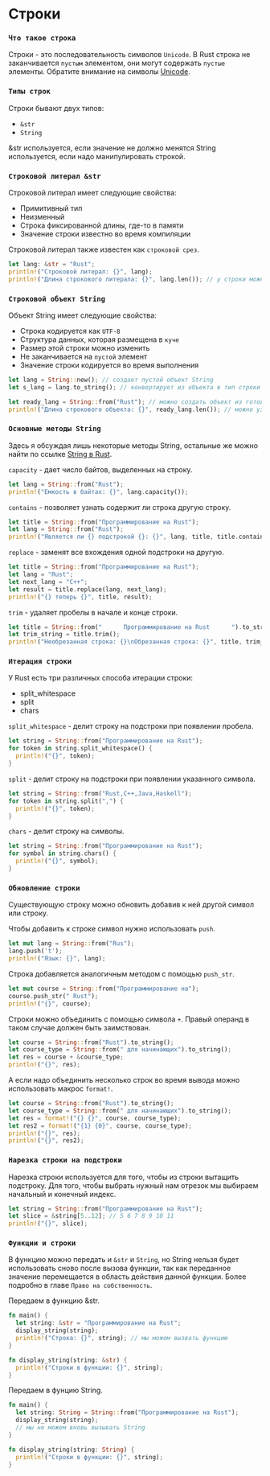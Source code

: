 # Строки

### `Что такое строка`
Строки - это последовательность символов `Unicode`. В Rust строка не заканчивается `пустым` элементом, они могут содержать `пустые` элементы. Обратите внимание на символы [Unicode](https://en.wikipedia.org/wiki/List_of_Unicode_characters).

### `Типы строк`
Строки бывают двух типов: 
  - `&str`
  - `String`

&str используется, если значение не должно менятся
String используется, если надо манипулировать строкой. 

### `Строковой литерал &str`
Строковой литерал имеет следующие свойства:
  - Примитивный тип
  - Неизменный
  - Строка фиксированной длины, где-то в памяти
  - Значение строки известно во время компиляции

Строковой литерал также известен как `строковой срез`.
```rust
let lang: &str = "Rust";
println!("Строковой литерал: {}", lang);
println!("Длина строкового литерала: {}", lang.len()); // у строки можно узнать длину
```

### `Строковой объект String`
Объект String имеет следующие свойства:
  - Строка кодируется как `UTF-8`
  - Структура данных, которая размещена в `куче`
  - Размер этой строки можно изменить
  - Не заканчивается на `пустой` элемент
  - Значение строки кодируется во время выполнения

```rust
let lang = String::new(); // создает пустой объект String
let s_lang = lang.to_string(); // конвертирует из объекта в тип строки

let ready_lang = String::from("Rust"); // можно создать объект из готовой строки
println!("Длина строкового объекта: {}", ready_lang.len()); // можно узнать длину
```

### `Основные методы String`
Здесь я обсуждая лишь некоторые методы String, остальные же можно найти по ссылке [String в Rust](https://doc.rust-lang.org/std/string/struct.String.html).

`capacity` - дает число байтов, выделенных на строку.
```rust
let lang = String::from("Rust");
println!("Емкость в байтах: {}", lang.capacity());
```

`contains` - позволяет узнать содержит ли строка другую строку.
```rust
let title = String::from("Программирование на Rust");
let lang = String::from("Rust");
println!("Является ли {} подстрокой {}: {}", lang, title, title.contains(&lang.to_string()));
```

`replace` - заменят все вхождения одной подстроки на другую.
```rust
let title = String::from("Программирование на Rust");
let lang = "Rust";
let next_lang = "C++";
let result = title.replace(lang, next_lang);
println!("{} теперь {}", title, result);
```

`trim` - удаляет пробелы в начале и конце строки.
```rust
let title = String::from("      Программирование на Rust      ").to_string();
let trim_string = title.trim();
println!("Необрезанная строка: {}\nОбрезанная строка: {}", title, trim_string);
```

### `Итерация строки`
У Rust есть три различных способа итерации строки:
  - split_whitespace
  - split
  - chars

`split_whitespace` -  делит строку на подстроки при появлении пробела.
```rust
let string = String::from("Программирование на Rust");
for token in string.split_whitespace() {
  println!("{}", token);
}
```

`split` - делит строку на подстроки при появлении указанного символа.
```rust
let string = String::from("Rust,C++,Java,Haskell");
for token in string.split(",") {
  println!("{}", token);
}
```

`chars` - делит строку на символы.
```rust
let string = String::from("Программирование на Rust");
for symbol in string.chars() {
  println!("{}", symbol);
}
```

### `Обновление строки`
Существующую строку можно обновить добавив к ней другой символ или строку.

Чтобы добавить к строке символ нужно использовать `push`.
```rust
let mut lang = String::from("Rus");
lang.push('t');
println!("Язык: {}", lang);
```

Строка добавляется аналогичным методом с помощью `push_str`.
```rust
let mut course = String::from("Программирование на");
course.push_str(" Rust");
println!("{}", course);
```

Строки можно объединить с помощью символа `+`. Правый операнд в таком случае должен быть заимствован.
```rust
let course = String::from("Rust").to_string();
let course_type = String::from(" для начинающих").to_string();
let res = course + &course_type;
println!("{}", res);
```

А если надо объединить несколько строк во время вывода можно использовать макрос `format!`.
```rust
let course = String::from("Rust").to_string();
let course_type = String::from(" для начинающих").to_string();
let res = format!("{} {}", course, course_type);
let res2 = format!("{1} {0}", course, course_type);
println!("{}", res);
println!("{}", res2);
```

### `Нарезка строки на подстроки`
Нарезка строки используется для того, чтобы из строки вытащить подстроку.
Для того, чтобы выбрать нужный нам отрезок мы выбираем начальный и конечный индекс.
```rust
let string = String::from("Программирование на Rust");
let slice = &string[5..12]; // 5 6 7 8 9 10 11
println!("{}", slice);
```

### `Функции и строки`
В функцию можно передать и `&str` и `String`, но String нельзя будет использовать сново после вызова функции, так как переданное значение перемещается в область действия данной функции. Более подробно в главе `Право на собственность`.

Передаем в функцию &str.
```rust
fn main() {
  let string: &str = "Программирование на Rust";
  display_string(string);
  println!("Строка: {}", string); // мы можем вызвать функцию
}

fn display_string(string: &str) {
  println!("Строки в функции: {}", string);
}
```

Передаем в фунцию String. 
```rust
fn main() {
  let string: String = String::from("Программирование на Rust");
  display_string(string);
  // мы не можем вновь вызывать String
}

fn display_string(string: String) {
  println!("Строки в функции: {}", string);
}
```